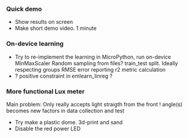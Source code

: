 
### Quick demo

- Show results on screen
- Make short demo video. 1 minute

### On-device learning

- Try to re-implement the learning in MicroPython, run on-device
MinMaxScaler
Random sampling from files?
train_test split. Ideally respecting groups
RMSE error reporting
r2 metric calculation
- ? positive constraint in emlearn_linreg ?

### More functional Lux meter
Main problem: Only really accepts light straigth from the front
! angle(s) becomes new factors in data collection and test

- Try make a plastic dome. 3d-print and sand
- Disable the red power LED

